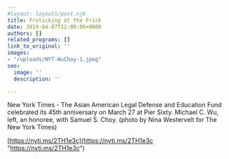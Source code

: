 ```yaml
---
#layout: layouts/post.njk
title: Frolicking at the Frick
date: 2019-04-07T12:00:00+0000
authors: []
related_programs: []
link_to_original: ''
images:
- "/uploads/NYT-WuChoy-1.jpeg"
seo:
  image: ''
  description: ''

---
```

New York Times - The Asian American Legal Defense and Education Fund celebrated its 45th anniversary on March 27 at Pier Sixty. Michael C. Wu, left, an honoree, with Samuel S. Choy. (photo by Nina Westervelt for The New York Times)

[https://nyti.ms/2TH1e3c](https://nyti.ms/2TH1e3c "https://nyti.ms/2TH1e3c")